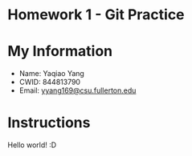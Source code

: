 # Homework 1 - Git Practice

# My Information

* Name: Yaqiao Yang
* CWID: 844813790
* Email: yyang169@csu.fullerton.edu

# Instructions

Hello world! :D
